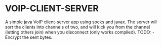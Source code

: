 # VOIP-CLIENT-SERVER
A simple java VoIP client-server app using socks and javax.
The server will sort the clients into channels of two, and will kick you from the channel (letting others join) when you disconnect (only works compiled).
TODO:
  -Encrypt the sent bytes.
